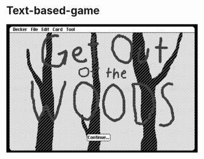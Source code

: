 # Text-based-game
![Screenshot](https://github.com/noslraCrelyT/Text-based-game/blob/fa7bc84522264da667d3c1e82e344baf90102fb5/ScreenShot.png)
